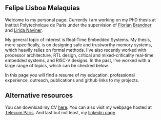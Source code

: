 ## Felipe Lisboa Malaquias

Welcome to my personal page. Currently I am working on my PhD thesis at Institut Polytechnique de Paris under the supervision of [Florian Brandner](https://perso.telecom-paristech.fr/brandner/) and [Lirida Naviner](https://www.telecom-paris.fr/lirida-naviner?l=en). 

My general topic of interest is Real-Time Embedded Systems. My thesis, more specifically, is on designing safe and trustworthy memory systems, which heavily relies on formal methods. I've also recently worked with processor architecture, RTL design, critical and mixed-criticality real-time embedded systems, and RISC-V designs. In the past, I've worked with a large range of topics, which can be checked below.

In this page you will find a resume of my education, professional experience, outreach, publications and github links to my projects.

## Alternative resources

You can download my CV [here](https://drive.google.com/file/d/1uRnzSN_5rPppWjUGXMycrUgN4HLiG98U/view?usp=sharing). You can also visit my webpage hosted at [Telecom Paris](https://perso.telecom-paristech.fr/flisboa/). And last but not least, my [linkedin page](https://www.linkedin.com/in/felipe-lisboa/).